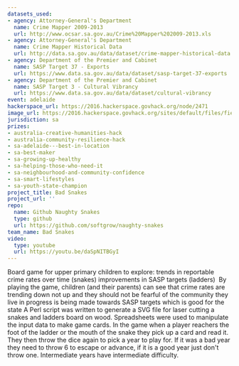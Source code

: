 ```yaml
---
datasets_used:
- agency: Attorney-General's Department
  name: Crime Mapper 2009-2013
  url: http://www.ocsar.sa.gov.au/Crime%20Mapper%202009-2013.xls
- agency: Attorney-General's Department
  name: Crime Mapper Historical Data
  url: http://data.sa.gov.au/data/dataset/crime-mapper-historical-data
- agency: Department of the Premier and Cabinet
  name: SASP Target 37 - Exports
  url: https://www.data.sa.gov.au/data/dataset/sasp-target-37-exports
- agency: Department of the Premier and Cabinet
  name: SASP Target 3 - Cultural Vibrancy
  url: https://www.data.sa.gov.au/data/dataset/cultural-vibrancy
event: adelaide
hackerspace_url: https://2016.hackerspace.govhack.org/node/2471
image_url: https://2016.hackerspace.govhack.org/sites/default/files/field/image/Logo.png
jurisdiction: sa
prizes:
- australia-creative-humanities-hack
- australia-community-resilience-hack
- sa-adelaide---best-in-location
- sa-best-maker
- sa-growing-up-healthy
- sa-helping-those-who-need-it
- sa-neighbourhood-and-community-confidence
- sa-smart-lifestyles
- sa-youth-state-champion
project_title: Bad Snakes
project_url: ''
repo:
  name: Github Naughty Snakes
  type: github
  url: https://github.com/softgrow/naughty-snakes
team_name: Bad Snakes
video:
  type: youtube
  url: https://youtu.be/daSpNITBGyI
---
```


Board game for upper primary children to explore:
trends in reportable crime rates over time (snakes)
improvements in SASP targets (ladders) 
By playing the game, children (and their parents) can see that
crime rates are trending down not up and they should not be fearful of the community they live in
progress is being made towards SASP targets which is good for the state
A Perl script was written to generate a SVG file for laser cutting a snakes and ladders board on wood. Spreadsheets were used to manipulate the input data to make game cards. In the game when a player reachers the foot of the ladder or the mouth of the snake they pick up a card and read it. They then throw the dice again to pick a year to play for. If it was a bad year they need to throw 6 to escape or advance, if it is a good year just don't throw one. Intermediate years have intermediate difficulty.